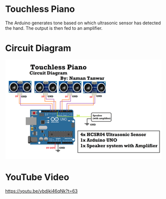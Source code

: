 # Touchless Piano
The Arduino generates tone based on which ultrasonic sensor has detected the hand. The output is then fed to an amplifier.

# Circuit Diagram
![N|Solid](https://raw.githubusercontent.com/naman-tanwar/touchless-piano/main/Circuit.png)

# YouTube Video
https://youtu.be/ybdjki46qNk?t=63
